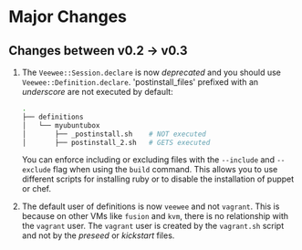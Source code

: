 # Major Changes

## Changes between v0.2 -> v0.3

1. The `Veewee::Session.declare` is now _deprecated_ and you should use `Veewee::Definition.declare`.
   'postinstall_files' prefixed with an _underscore_ are not executed by default:

    ~~~ sh
    .
    ├── definitions
    │   └── myubuntubox
    │       ├── _postinstall.sh    # NOT executed
    │       ├── postinstall_2.sh   # GETS executed
    ~~~

   You can enforce including or excluding files with the `--include` and `--exclude` flag when using the `build` command. This allows you to use different scripts for installing ruby or to disable the installation of puppet or chef.

2. The default user of definitions is now `veewee` and not `vagrant`.
   This is because on other VMs like `fusion` and `kvm`, there is no relationship with the `vagrant` user.
   The `vagrant` user is created by the `vagrant.sh` script and not by the _preseed_ or _kickstart_ files.